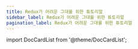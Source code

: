```yaml
---
title: Redux가 어려운 그대를 위한 튜토리얼
sidebar_label: Redux가 어려운 그대를 위한 튜토리얼
pagination_label: Redux가 어려운 그대를 위한 튜토리얼
---
```


import DocCardList from '@theme/DocCardList';

<DocCardList />
